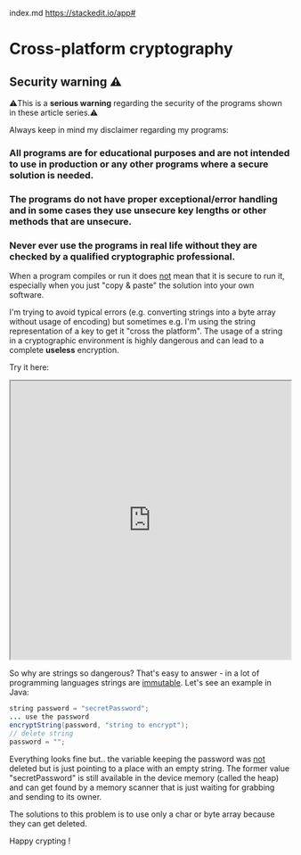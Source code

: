index.md
https://stackedit.io/app#

Cross-platform cryptography
===============
Security warning :warning:
---------------

:warning:This is a **serious warning** regarding the security of the programs shown in these article series.:warning:

Always keep in mind my disclaimer regarding my programs:

### All programs are for educational purposes and are not intended to use in production or any other programs where a  secure solution is needed. ###

### The programs do not have proper exceptional/error handling and in some cases they use unsecure key lengths or other methods that are unsecure. ###

### Never ever use the programs in real life without they are checked by a qualified cryptographic professional. ###

When a program compiles or run it does <u>not</u> mean that it is secure to run it, especially when you just "copy & paste" the solution
into your own software.

I'm trying to avoid typical errors (e.g. converting strings into a byte array without usage of encoding) but sometimes e.g. I'm using the string
representation of a key to get it "cross the platform". The usage of a string in a cryptographic environment is highly dangerous and can lead
to a complete **useless** encryption.

Try it here:

<iframe src="https://paiza.io/projects/e/SU76a3VYIZKZHBO-PdNnyQ?theme=twilight" width="100%" height="500" scrolling="no" seamless="seamless"></iframe>

So why are strings so dangerous? That's easy to answer - in a lot of programming languages strings are <u>immutable</u>. Let's see an example in Java:

```java
string password = "secretPassword";
... use the password
encryptString(password, "string to encrypt");
// delete string
password = "";
```

Everything looks fine but.. the variable keeping the password was <u>not</u> deleted but is just pointing to a place with an empty string. The former value "secretPassword"
is still available in the device memory (called the heap) and can get found by a memory scanner that is just waiting for grabbing and sending to its owner.

The solutions to this problem is to use only a char or byte array because they can get deleted.

Happy crypting !


